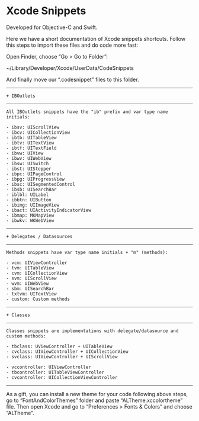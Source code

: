 # Xcode Snippets
Developed for Objective-C and Swift.

Here we have a short documentation of Xcode snippets shortcuts. Follow this steps to import these files and do code more fast:

Open Finder, choose “Go > Go to Folder”:

~/Library/Developer/Xcode/UserData/CodeSnippets

And finally move our “.codesnippet” files to this folder.

------------------------------------------------
	+ IBOutlets
------------------------------------------------

	All IBOutlets snippets have the "ib" prefix and var type name initials:

	- ibsv: UIScrollView
	- ibcv: UICollectionView
	- ibtb: UITableView
	- ibtv: UITextView
	- ibtf: UITextField
	- ibvw: UIView
	- ibwv: UIWebView
	- ibsw: UISwitch
	- ibst: UIStepper
	- ibpc: UIPageControl
	- ibpg: UIProgressView
	- ibsc: UISegmentedControl
	- ibsb: UISearchBar
	- iblbl: UILabel
	- ibbtn: UIButton
	- ibimg: UIImageView
	- ibact: UIActivityIndicatorView
	- ibmap: MKMapView
	- ibwkv: WKWebView

------------------------------------------------
	+ Delegates / Datasources
------------------------------------------------

	Methods snippets have var type name initials + "m" (methods):

	- vcm: UIViewController
	- tvm: UITableView
	- cvm: UICollectionView
	- svm: UIScrollView
	- wvm: UIWebView
	- sbm: UISearchBar
	- txtvm: UITextView
	- custom: Custom methods

------------------------------------------------
	+ Classes
------------------------------------------------

	Classes snippets are implementations with delegate/datasource and custom methods:

	- tbclass: UViewController + UITableView
	- cvclass: UIViewController + UICollectionView
	- svclass: UIViewController + UIScrollView

	- vccontroller: UIViewController
	- tbcontroller: UITableViewController
	- cvcontroller: UICollectionViewController

------------------------------------------------

As a gift, you can install a new theme for your code following above steps, go to “FontAndColorThemes” folder and paste “ALTheme.xccolortheme” file. Then open Xcode and go to “Preferences > Fonts & Colors” and choose “ALTheme”.
